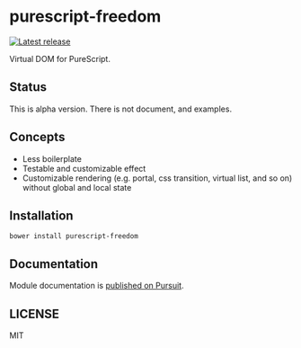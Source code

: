# purescript-freedom

[![Latest release](http://img.shields.io/github/release/purescript-freedom/purescript-freedom.svg)](https://github.com/purescript-freedom/purescript-freedom/releases)

Virtual DOM for PureScript.

## Status
This is alpha version.
There is not document, and examples.

## Concepts
- Less boilerplate
- Testable and customizable effect
- Customizable rendering (e.g. portal, css transition, virtual list, and so on) without global and local state

## Installation

```
bower install purescript-freedom
```

## Documentation

Module documentation is [published on Pursuit](http://pursuit.purescript.org/packages/purescript-freedom).

## LICENSE

MIT
